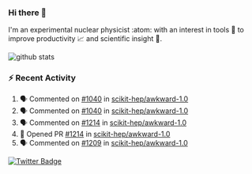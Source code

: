 ### Hi there 👋 

I'm an experimental nuclear physicist :atom: with an interest in tools :wrench: to improve productivity :chart_with_upwards_trend: and scientific insight :telescope:.

![github stats](https://github-readme-stats.vercel.app/api?username=agoose77&show_icons=true&hide_rank=true&hide_title=true&bg_color=30,e76445,904e95&text_color=efe3ec&icon_color=efe3ec)
<!--
**agoose77/agoose77** is a ✨ _special_ ✨ repository because its `README.md` (this file) appears on your GitHub profile.

Here are some ideas to get you started:

- 🔭 I’m currently working on ...
- 🌱 I’m currently learning ...
- 👯 I’m looking to collaborate on ...
- 🤔 I’m looking for help with ...
- 💬 Ask me about ...
- 📫 How to reach me: ...
- 😄 Pronouns: ...
- ⚡ Fun fact: ...
-->

### :zap: Recent Activity
<!--START_SECTION:activity-->
1. 🗣 Commented on [#1040](https://github.com/scikit-hep/awkward-1.0/issues/1040) in [scikit-hep/awkward-1.0](https://github.com/scikit-hep/awkward-1.0)
2. 🗣 Commented on [#1040](https://github.com/scikit-hep/awkward-1.0/issues/1040) in [scikit-hep/awkward-1.0](https://github.com/scikit-hep/awkward-1.0)
3. 🗣 Commented on [#1214](https://github.com/scikit-hep/awkward-1.0/issues/1214) in [scikit-hep/awkward-1.0](https://github.com/scikit-hep/awkward-1.0)
4. 💪 Opened PR [#1214](https://github.com/scikit-hep/awkward-1.0/pull/1214) in [scikit-hep/awkward-1.0](https://github.com/scikit-hep/awkward-1.0)
5. 🗣 Commented on [#1209](https://github.com/scikit-hep/awkward-1.0/issues/1209) in [scikit-hep/awkward-1.0](https://github.com/scikit-hep/awkward-1.0)
<!--END_SECTION:activity-->


[![Twitter Badge](https://img.shields.io/twitter/follow/agoose77?style=flat-square&logo=Twitter&logoColor=white&color=cornflowerblue)](https://twitter.com/agoose77)
